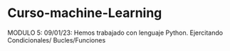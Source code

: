 # Curso-machine-Learning
MODULO 5:
09/01/23: Hemos trabajado con lenguaje Python. 
Ejercitando Condicionales/ Bucles/Funciones

